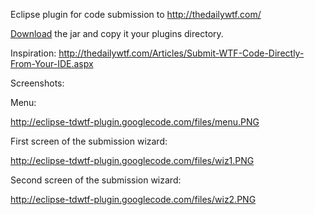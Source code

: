 Eclipse plugin for code submission to http://thedailywtf.com/

[Download](http://code.google.com/p/eclipse-tdwtf-plugin/downloads/detail?name=com.tdwtf.plugin.submitwtf_1.0.0.201010311600.jar) the jar and copy it your plugins directory.

Inspiration: http://thedailywtf.com/Articles/Submit-WTF-Code-Directly-From-Your-IDE.aspx

Screenshots:

Menu:

http://eclipse-tdwtf-plugin.googlecode.com/files/menu.PNG

First screen of the submission wizard:

http://eclipse-tdwtf-plugin.googlecode.com/files/wiz1.PNG

Second screen of the submission wizard:

http://eclipse-tdwtf-plugin.googlecode.com/files/wiz2.PNG